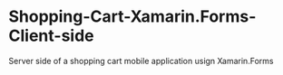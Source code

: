 # Shopping-Cart-Xamarin.Forms-Client-side

Server side of a shopping cart mobile application usign Xamarin.Forms
